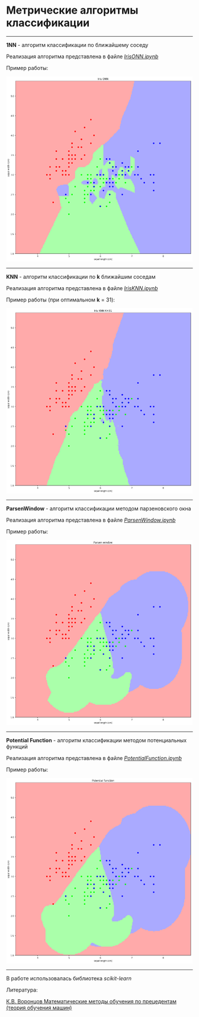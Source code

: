 # Метрические алгоритмы классификации
***
**1NN** - алгоритм классификации по ближайшему соседу

Реализация алгоритма представлена в файле [*IrisONN.ipynb*](https://github.com/TillZas/University/blob/master/JupyterNotebook/IrisONN.ipynb)

Пример работы:

<img src="https://github.com/TillZas/University/blob/master/JupyterNotebook/IrisONN.png" data-canonical-src="https://github.com/TillZas/University/blob/master/JupyterNotebook/IrisONN.png" width="600" height="500" />

***

**KNN** - алгоритм классификации по **k** ближайшим соседам

Реализация алгоритма представлена в файле [*IrisKNN.ipynb*](https://github.com/TillZas/University/blob/master/JupyterNotebook/IrisKNN.ipynb)

Пример работы (при оптимальном **k** = 31):


<img src="https://github.com/TillZas/University/blob/master/JupyterNotebook/IrisKNN.png" data-canonical-src="https://github.com/TillZas/University/blob/master/JupyterNotebook/IrisKNN.png" width="600" height="500" />


***

**ParsenWindow** - алгоритм классификации методом парзеновского окна

Реализация алгоритма представлена в файле [*ParsenWindow.ipynb*](https://github.com/TillZas/University/blob/master/JupyterNotebook/ParsenWindow.ipynb)

Пример работы:


<img src="https://github.com/TillZas/University/blob/master/JupyterNotebook/ParsenWindow.png" data-canonical-src="https://github.com/TillZas/University/blob/master/JupyterNotebook/ParsenWindow.png" width="600" height="500" />

***

**Potential Function** - алгоритм классификации методом потенциальных функций



Реализация алгоритма представлена в файле [*PotentialFunction.ipynb*](https://github.com/TillZas/University/blob/master/JupyterNotebook/PotentialFunction.ipynb)

Пример работы:


<img src="https://github.com/TillZas/University/blob/master/JupyterNotebook/PotentialFunction.png" data-canonical-src="https://github.com/TillZas/University/blob/master/JupyterNotebook/PotentialFunction.png" width="600" height="500" />


***
В работе использовалась библиотека *scikit-learn*

Литература:

[К.В. Воронцов  Математические методы обучения по прецедентам (теория обучения машин)](https://github.com/TillZas/University/blob/master/JupyterNotebook/Voron-ML-1.pdf)
